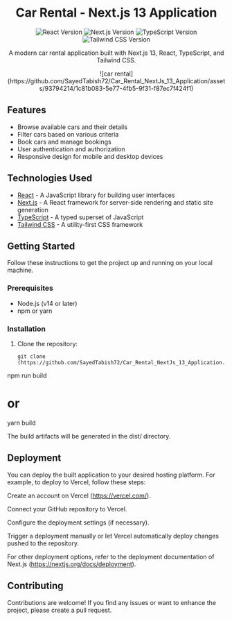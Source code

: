 <h1 align="center">Car Rental - Next.js 13 Application</h1>

<p align="center">
  <img src="https://img.shields.io/badge/React-17.0.2-blue" alt="React Version">
  <img src="https://img.shields.io/badge/Next.js-13.0.0-blue" alt="Next.js Version">
  <img src="https://img.shields.io/badge/TypeScript-4.4.3-blue" alt="TypeScript Version">
  <img src="https://img.shields.io/badge/Tailwind CSS-2.2.19-blue" alt="Tailwind CSS Version">
</p>

<p align="center">
  A modern car rental application built with Next.js 13, React, TypeScript, and Tailwind CSS.
</p>

<p align="center">
  ![car rental](https://github.com/SayedTabish72/Car_Rental_NextJs_13_Application/assets/93794214/1c81b083-5e77-4fb5-9f31-f87ec7f424f1)
</p>

## Features

- Browse available cars and their details
- Filter cars based on various criteria
- Book cars and manage bookings
- User authentication and authorization
- Responsive design for mobile and desktop devices

## Technologies Used

- [React](https://reactjs.org/) - A JavaScript library for building user interfaces
- [Next.js](https://nextjs.org/) - A React framework for server-side rendering and static site generation
- [TypeScript](https://www.typescriptlang.org/) - A typed superset of JavaScript
- [Tailwind CSS](https://tailwindcss.com/) - A utility-first CSS framework

## Getting Started

Follow these instructions to get the project up and running on your local machine.

### Prerequisites

- Node.js (v14 or later)
- npm or yarn

### Installation

1. Clone the repository:
   ```shell
   git clone (https://github.com/SayedTabish72/Car_Rental_NextJs_13_Application.git)
npm run build
# or
yarn build

The build artifacts will be generated in the dist/ directory.

## Deployment
You can deploy the built application to your desired hosting platform. For example, to deploy to Vercel, follow these steps:

Create an account on Vercel (https://vercel.com/).

Connect your GitHub repository to Vercel.

Configure the deployment settings (if necessary).

Trigger a deployment manually or let Vercel automatically deploy changes pushed to the repository.

For other deployment options, refer to the deployment documentation of Next.js (https://nextjs.org/docs/deployment).

## Contributing
Contributions are welcome! If you find any issues or want to enhance the project, please create a pull request.

